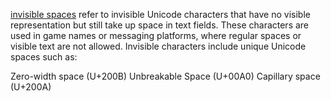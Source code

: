 [invisible spaces](https://espacoinvisivels.com.br/) refer to invisible Unicode characters that have no visible representation but still take up space in text fields. These characters are used in game names or messaging platforms, where regular spaces or visible text are not allowed. Invisible characters include unique Unicode spaces such as:

Zero-width space (U+200B)
Unbreakable Space (U+00A0)
Capillary space (U+200A)
